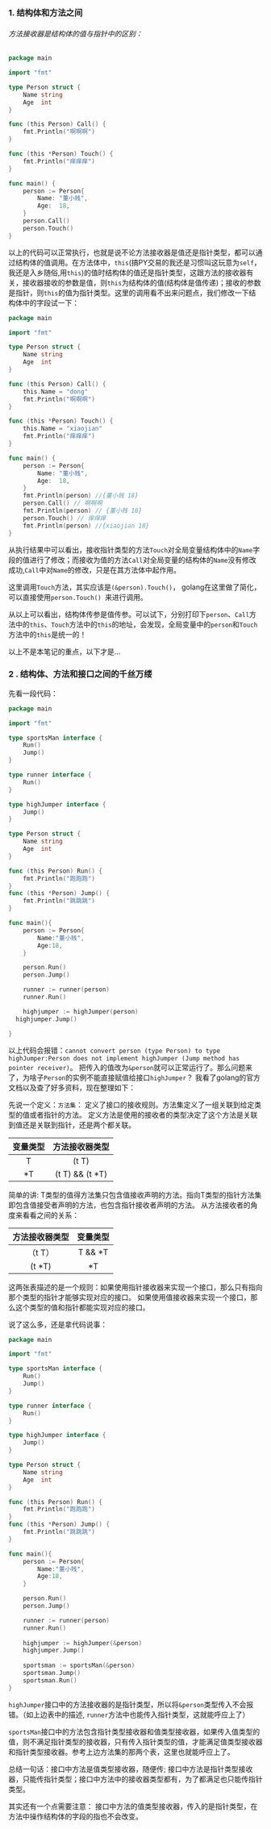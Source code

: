 ### 1. 结构体和方法之间

###### 方法接收器是结构体的值与指针中的区别：

```go
package main

import "fmt"

type Person struct {
	Name string
	Age  int
}

func (this Person) Call() {
	fmt.Println("啊啊啊")
}

func (this *Person) Touch() {
	fmt.Println("痒痒痒")
}

func main() {
	person := Person{
		Name: "董小贱",
		Age:  18,
	}
	person.Call()  
	person.Touch()
}
```

以上的代码可以正常执行，也就是说不论方法接收器是值还是指针类型，都可以通过结构体的值调用。在方法体中，`this`(搞PY交易的我还是习惯叫这玩意为`self`，我还是入乡随俗,用`this`)的值时结构体的值还是指针类型，这跟方法的接收器有关，接收器接收的参数是值，则`this`为结构体的值(结构体是值传递)；接收的参数是指针，则`this`的值为指针类型。这里的调用看不出来问题点，我们修改一下结构体中的字段试一下：

```go
package main

import "fmt"

type Person struct {
	Name string
	Age  int
}

func (this Person) Call() {
	this.Name = "dong"
	fmt.Println("啊啊啊")
}

func (this *Person) Touch() {
	this.Name = "xiaojian"
	fmt.Println("痒痒痒")
}

func main() {
	person := Person{
		Name: "董小贱",
		Age:  18,
	}
	fmt.Println(person) //{董小贱 18}
	person.Call() // 啊啊啊
	fmt.Println(person) // {董小贱 18}
	person.Touch() // 痒痒痒
	fmt.Println(person) //{xiaojian 18}
}
```

从执行结果中可以看出，接收指针类型的方法`Touch`对全局变量结构体中的`Name`字段的值进行了修改；而接收为值的方法`Call`对全局变量的结构体的`Name`没有修改成功,`Call`中对`Name`的修改，只是在其方法体中起作用。

这里调用`Touch`方法，其实应该是`(&person).Touch()`， golang在这里做了简化，可以直接使用`person.Touch() `来进行调用。

从以上可以看出，结构体传参是值传参。可以试下，分别打印下`person`、`Call`方法中的`this`、`Touch`方法中的`this`的地址，会发现，全局变量中的`person`和`Touch`方法中的`this`是统一的！

以上不是本笔记的重点，以下才是...

### 2 . 结构体、方法和接口之间的千丝万缕

先看一段代码：

```go
package main

import "fmt"

type sportsMan interface {
	Run()
	Jump()
}

type runner interface {
	Run()
}

type highJumper interface {
	Jump()
}

type Person struct {
	Name string
	Age  int
}

func (this Person) Run() {
	fmt.Println("跑跑跑")
}
func (this *Person) Jump() {
	fmt.Println("跳跳跳")
}

func main(){
	person := Person{
		Name:"董小贱",
		Age:18,
	}

	person.Run()  
	person.Jump()

	runner := runner(person)
	runner.Run()

	highjumper := highJumper(person)
  highjumper.Jump()

}
```

以上代码会报错：`cannot convert person (type Person) to type highJumper:Person does not implement highJumper (Jump method has pointer receiver)`。 把传入的值改为`&person`就可以正常运行了。那么问题来了，为啥子`Person`的实例不能直接赋值给接口`highJumper`？ 我看了golang的官方文档以及查了好多资料，现在整理如下：

先说一个定义：`方法集`： 定义了接口的接收规则。方法集定义了一组关联到给定类型的值或者指针的方法。 定义方法是使用的接收者的类型决定了这个方法是关联到值还是关联到指针，还是两个都关联。

| 变量类型 | 方法接收器类型  |
| :------: | :-------------: |
|    T     |      (t T)      |
|    *T    | (t T) && (t *T) |

简单的讲:  T类型的值得方法集只包含值接收声明的方法。指向T类型的指针方法集即包含值接受者声明的方法，也包含指针接收者声明的方法。 从方法接收者的角度来看看之间的关系：

| 方法接收器类型 | 变量类型 |
| :------------: | :------: |
|    （t T）     | T && *T  |
|     (t *T)     |    *T    |

这两张表描述的是一个规则：如果使用指针接收器来实现一个接口，那么只有指向那个类型的指针才能够实现对应的接口。 如果使用值接收器来实现一个接口，那么这个类型的值和指针都能实现对应的接口。

说了这么多，还是拿代码说事：

```go
package main

import "fmt"

type sportsMan interface {
	Run()
	Jump()
}

type runner interface {
	Run()
}

type highJumper interface {
	Jump()
}

type Person struct {
	Name string
	Age  int
}

func (this Person) Run() {
	fmt.Println("跑跑跑")
}
func (this *Person) Jump() {
	fmt.Println("跳跳跳")
}

func main(){
	person := Person{
		Name:"董小贱",
		Age:18,
	}

	person.Run()
	person.Jump()

	runner := runner(person)
	runner.Run()
  
	highjumper := highJumper(&person)
	highjumper.Jump()
  
	sportsman := sportsMan(&person)
	sportsman.Jump()
	sportsman.Run()
}
```

`highJumper`接口中的方法接收器的是指针类型，所以将`&person`类型传入不会报错。（如上边表中的描述, `runner`方法中也能传入指针类型，这就能呼应上了）

`sportsMan`接口中的方法包含指针类型接收器和值类型接收器，如果传入值类型的值，则不满足指针类型的接收器，只有传入指针类型的值，才能满足值类型接收器和指针类型接收器。参考上边方法集的那两个表，这里也就能呼应上了。

总结一句话：接口中方法是值类型接收器，随便传; 接口中方法是指针类型接收器，只能传指针类型；接口中方法中的接收器类型都有，为了都满足也只能传指针类型。

其实还有一个点需要注意： 接口中方法的值类型接收器，传入的是指针类型，在方法中操作结构体的字段的指也不会改变。




